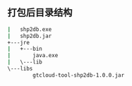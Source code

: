 ## 打包后目录结构

``` bash
|   shp2db.exe
|   shp2db.jar
+---jre
|   +---bin
|       java.exe
|   \---lib
\---libs
        gtcloud-tool-shp2db-1.0.0.jar
```

